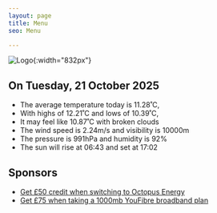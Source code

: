 ```yaml
---
layout: page
title: Menu
seo: Menu

---
```


![Logo](/images/logo.jpg){:width="832px"}

<!-- weather_marker starts -->
## On Tuesday, 21 October 2025

- The average temperature today is 11.28˚C,
- With highs of 12.21˚C and lows of 10.39˚C,
- It may feel like 10.87˚C with broken clouds
- The wind speed is 2.24m/s and visibility is 10000m
- The pressure is 991hPa and humidity is 92%
- The sun will rise at 06:43 and set at 17:02

<!-- weather_marker ends -->

## Sponsors

- [Get £50 credit when switching to Octopus Energy](https://bit.ly/3oD1nnS)
- [Get £75 when taking a 1000mb YouFibre broadband plan](https://aklam.io/91zWhU?)

